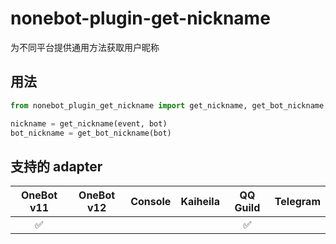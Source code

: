 nonebot-plugin-get-nickname
====

为不同平台提供通用方法获取用户昵称

## 用法

```python
from nonebot_plugin_get_nickname import get_nickname, get_bot_nickname

nickname = get_nickname(event, bot)
bot_nickname = get_bot_nickname(bot)
```

## 支持的 adapter

| OneBot v11 | OneBot v12 | Console | Kaiheila | QQ Guild | Telegram |
|:----------:|:----------:|:-------:|:--------:|:--------:|:--------:|
|     ✅      |            |         |          |    ✅     |          |
